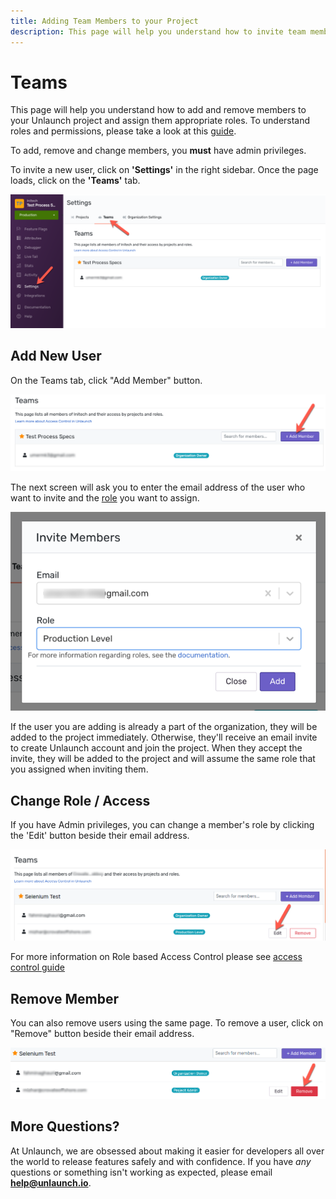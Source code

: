 ```yaml
---
title: Adding Team Members to your Project
description: This page will help you understand how to invite team members to your Unlaunch project and give them the right access.
---
```


# Teams

This page will help you understand how to add and remove members to your Unlaunch project and assign them appropriate roles. To understand roles and permissions, please take a look at this [guide](access-control).

To add, remove and change members, you **must** have admin privileges.

To invite a new user, click on **'Settings'** in the right sidebar. Once the page loads, click on the **'Teams'** tab.

<div class="justify-content-center">
    <img src="/assets/img/add-member-1.png" class="border" alt="add member button"/>
</div>

## Add New User
On the Teams tab, click "Add Member" button.

<div class="justify-content-center pb-3">
    <img src="/assets/img/add-member-2.png" class="border" alt="add member button"/>
</div>

The next screen will ask you to enter the email address of the user who want to invite and the [role](access-control) you want to assign. 

<div class="justify-content-center pb-3">
    <img src="/assets/img/add-member-3.png" class="border" alt="invite member popup"/>
</div>

If the user you are adding is already a part of the organization, they will be added to the project immediately. Otherwise, they'll receive an email invite to create Unlaunch account and join the project. When they accept the invite, they will be added to the project and will assume the same role that you assigned when inviting them.

## Change Role / Access 
If you have Admin privileges, you can change a member's role by clicking the 'Edit' button beside their email address. 

<div class="justify-content-center pb-3">
    <img src="/assets/img/existing-user-added.png" class="border" alt="edit role button"/>
</div>	

For more information on Role based Access Control please see [access control guide](access-control)

## Remove Member
You can also remove users using the same page. To remove a user, click on "Remove" button beside their email address. 

<div class="justify-content-center pb-3">
    <img src="/assets/img/remove-member.png" alt="remove member"/>
</div>	

## More Questions?

At Unlaunch, we are obsessed about making it easier for developers all over the world to release features safely and with confidence. If you have *any* questions or something isn't working as expected, please email **help@unlaunch.io**.
